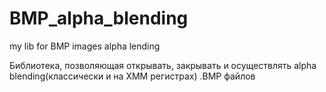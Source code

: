 # BMP_alpha_blending
my lib for BMP images alpha lending

Библиотека, позволяющая открывать, закрывать и осуществлять alpha blending(классически и на XMM регистрах) .BMP файлов
